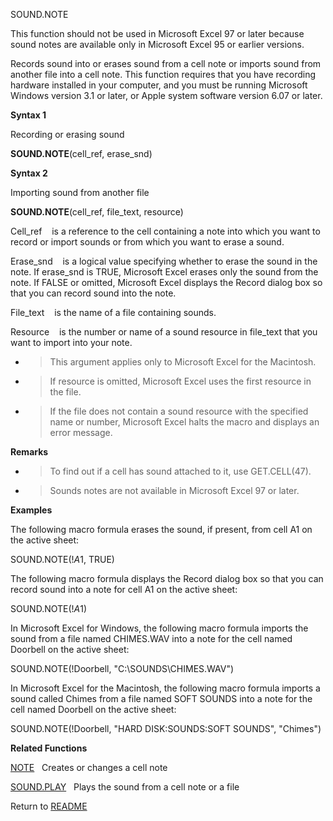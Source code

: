 SOUND.NOTE

This function should not be used in Microsoft Excel 97 or later because
sound notes are available only in Microsoft Excel 95 or earlier
versions.

Records sound into or erases sound from a cell note or imports sound
from another file into a cell note. This function requires that you have
recording hardware installed in your computer, and you must be running
Microsoft Windows version 3.1 or later, or Apple system software version
6.07 or later.

**Syntax 1**

Recording or erasing sound

**SOUND.NOTE**(cell\_ref, erase\_snd)

**Syntax 2**

Importing sound from another file

**SOUND.NOTE**(cell\_ref, file\_text, resource)

Cell\_ref    is a reference to the cell containing a note into which you
want to record or import sounds or from which you want to erase a sound.

Erase\_snd    is a logical value specifying whether to erase the sound
in the note. If erase\_snd is TRUE, Microsoft Excel erases only the
sound from the note. If FALSE or omitted, Microsoft Excel displays the
Record dialog box so that you can record sound into the note.

File\_text    is the name of a file containing sounds.

Resource    is the number or name of a sound resource in file\_text that
you want to import into your note.

  - > This argument applies only to Microsoft Excel for the Macintosh.

  - > If resource is omitted, Microsoft Excel uses the first resource in
    > the file.

  - > If the file does not contain a sound resource with the specified
    > name or number, Microsoft Excel halts the macro and displays an
    > error message.

**Remarks**

  - > To find out if a cell has sound attached to it, use GET.CELL(47).

  - > Sounds notes are not available in Microsoft Excel 97 or later.

**Examples**

The following macro formula erases the sound, if present, from cell A1
on the active sheet:

SOUND.NOTE(\!$A$1, TRUE)

The following macro formula displays the Record dialog box so that you
can record sound into a note for cell A1 on the active sheet:

SOUND.NOTE(\!$A$1)

In Microsoft Excel for Windows, the following macro formula imports the
sound from a file named CHIMES.WAV into a note for the cell named
Doorbell on the active sheet:

SOUND.NOTE(\!Doorbell, "C:\\SOUNDS\\CHIMES.WAV")

In Microsoft Excel for the Macintosh, the following macro formula
imports a sound called Chimes from a file named SOFT SOUNDS into a note
for the cell named Doorbell on the active sheet:

SOUND.NOTE(\!Doorbell, "HARD DISK:SOUNDS:SOFT SOUNDS", "Chimes")

**Related Functions**

[NOTE](NOTE.md)   Creates or changes a cell note

[SOUND.PLAY](SOUND.PLAY.md)   Plays the sound from a cell note or a file



Return to [README](README.md)

